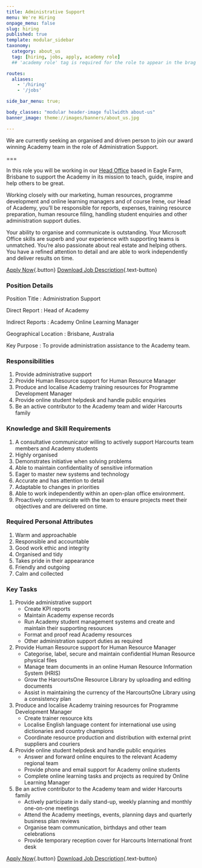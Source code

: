 ```yaml
---
title: Administrative Support
menu: We're Hiring
onpage_menu: false
slug: hiring
published: true
template: modular_sidebar
taxonomy:
  category: about_us
  tag: [hiring, jobs, apply, academy role]
  ## 'academy role' tag is required for the role to appear in the brag section of the home page.

routes:
  aliases:
    - '/hiring'
    - '/jobs'

side_bar_menu: true;

body_classes: "modular header-image fullwidth about-us"
banner_image: theme://images/banners/about_us.jpg

---
```


We are currently seeking an organised and driven person to join our award winning Academy team in the role of Administration Support.

===

In this role you will be working in our [Head Office](/about-us/contact-us/locations/queensland) based in Eagle Farm, Brisbane to support the Academy in its mission to teach, guide, inspire and help others to be great.

Working closely with our marketing, human resources, programme development and online learning managers and of course Irene, our Head of Academy, you&rsquo;ll be responsible for reports, expenses, training resource preparation, human resource filing, handling student enquiries and other administration support duties.

Your ability to organise and communicate is outstanding. Your Microsoft Office skills are superb and your experience with supporting teams is unmatched. You&rsquo;re also passionate about real estate and helping others. You have a refined attention to detail and are able to work independently and deliver results on time.

[Apply Now](https://academyrealestatetraining.typeform.com/to/JeFhdF){.button} [<i class='fa fa-file-pdf-o'></i> Download Job Description](Academy%20Administration%20Support%20-%20Job%20Description.pdf){.text-button}

### Position Details
Position Title
: Administration Support

Direct Report
: Head of Academy

Indirect Reports
: Academy Online Learning Manager

Geographical Location
: Brisbane, Australia

Key Purpose
: To provide administration assistance to the Academy team.

### Responsibilities
1. Provide administrative support
2. Provide Human Resource support for Human Resource Manager
3. Produce and localise Academy training resources for Programme Development Manager
4. Provide online student helpdesk and handle public enquiries
5. Be an active contributor to the Academy team and wider Harcourts family

### Knowledge and Skill Requirements
1. A consultative communicator willing to actively support Harcourts team members and Academy students
2. Highly organised
3. Demonstrates initiative when solving problems
4. Able to maintain confidentiality of sensitive information
5. Eager to master new systems and technology
6. Accurate and has attention to detail
7. Adaptable to changes in priorities
8. Able to work independently within an open-plan office environment.
9. Proactively communicate with the team to ensure projects meet their objectives and are delivered on time.

### Required Personal Attributes
1. Warm and approachable
2. Responsible and accountable
3. Good work ethic and integrity
4. Organised and tidy
5. Takes pride in their appearance
6. Friendly and outgoing
7. Calm and collected

### Key Tasks
1.	Provide administrative support
    - Create KPI reports
    - Maintain Academy expense records
    - Run Academy student management systems and create and maintain their supporting resources
    - Format and proof read Academy resources
    - Other administration support duties as required
2.	Provide Human Resource support for Human Resource Manager
    - Categorise, label, secure and maintain confidential Human Resource physical files
    - Manage team documents in an online Human Resource Information System (HRIS)
    - Grow the HarcourtsOne Resource Library by uploading and editing documents
    - Assist in maintaining the currency of the HarcourtsOne Library using a consistency plan
3.	Produce and localise Academy training resources for Programme Development Manager
    - Create trainer resource kits
    - Localise English language content for international use using dictionaries and country champions
    - Coordinate resource production and distribution with external print suppliers and couriers
4.	Provide online student helpdesk and handle public enquiries
    - Answer and forward online enquires to the relevant Academy regional team
    - Provide phone and email support for Academy online students
    - Complete online learning tasks and projects as required by Online Learning Manager
5.	Be an active contributor to the Academy team and wider Harcourts family
    - Actively participate in daily stand-up, weekly planning and monthly one-on-one meetings
    - Attend the Academy meetings, events, planning days and quarterly business plan reviews
    - Organise team communication, birthdays and other team celebrations
    - Provide temporary reception cover for Harcourts International front desk

[Apply Now](https://academyrealestatetraining.typeform.com/to/JeFhdF){.button} [<i class='fa fa-file-pdf-o'></i> Download Job Description](Academy%20Administration%20Support%20-%20Job%20Description.pdf){.text-button}
